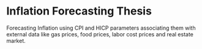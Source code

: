 # Inflation Forecasting Thesis

Forecasting Inflation using CPI and HICP parameters associating them with external data like gas prices, food prices, labor cost prices and real estate market.
